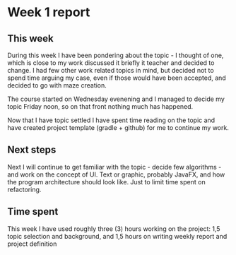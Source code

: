 # Week 1 report

## This week

During this week I have been pondering about the topic - I thought of one, which is close to my work discussed it briefly it teacher and decided to change. 
I had few other work related topics in mind, but decided not to spend time arguing my case, even if those would have been accepted, and decided to go with maze creation.

The course started on Wednesday evenening and I managed to decide my topic Friday noon, so on that front nothing much has happened.

Now that I have topic settled I have spent time reading on the topic and have created project template (gradle + github) for me to continue my work.

## Next steps

Next I will continue to get familiar with the topic - decide few algorithms - and work on the concept of UI. Text or graphic, probably JavaFX, and how the program
architecture should look like. Just to limit time spent on refactoring.

## Time spent

This week I have used roughly three (3) hours working on the project: 1,5 topic selection and background, and 1,5 hours on writing weekly report and project definition
